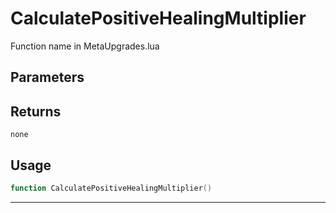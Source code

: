 # CalculatePositiveHealingMultiplier
Function name in MetaUpgrades.lua
## Parameters

## Returns
`none`
## Usage
```lua
function CalculatePositiveHealingMultiplier()
```
---
